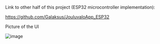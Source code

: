 Link to other half of this project (ESP32 microcontroller implementation):

https://github.com/Galaksus/JouluvaloApp_ESP32

Picture of the UI

![image](https://github.com/Galaksus/JouluvaloApp_ESP32/assets/101001964/dae28c7d-1b4d-47de-9b0a-ea8de42693b6)

